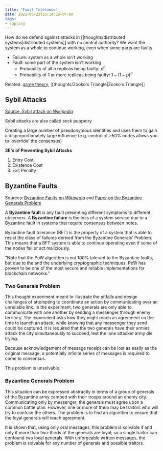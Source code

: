 ```yaml
---
title: "Fault Tolerance"
date: 2021-06-23T15:14:28-04:00
tags:
- sapling
---
```


How do we defend against attacks in [[thoughts/distributed systems|distributed systems]] with no central authority? We want the system as a whole to continue working, even when some parts are faulty

- Failure: system as a whole isn't working
- Fault: some part of the system isn't working
	- Probability of all $n$ replicas being faulty: $p^n$
	- Probability of 1 or more replicas being faulty: $1 - (1-p)^n$

Related: [game theory](thoughts/game%20theory.md), [[thoughts/Zooko's Triangle|Zooko's Triangle]]

## Sybil Attacks
[Source: Sybil attack on *Wikipedia*](https://en.wikipedia.org/wiki/Sybil_attack)

Sybil attacks are also called sock puppetry

Creating a large number of pseudonymous identities and uses them to gain a disproportionately large influence (e.g. control of >50% nodes allows you to 'override' the consensus)

**3E's of Preventing Sybil Attacks**
1. Entry Cost
2. Existence Cost
3. Exit Penalty

## Byzantine Faults
Sources: [Byzantine Faults on *Wikipedia*](https://en.wikipedia.org/wiki/Byzantine_fault) and [Paper on the Byzantine Generals Problem](https://lamport.azurewebsites.net/pubs/byz.pdf)

A **Byzantine fault** is any fault presenting different symptoms to different observers. A **Byzantine failure** is the loss of a system service due to a Byzantine fault in systems that require [consensus](thoughts/consensus.md) between notes.

Byzantine fault tolerance (BFT) is the property of a system that is able to resist the class of failures derived from the Byzantine Generals’ Problem. This means that a BFT system is able to continue operating even if some of the nodes fail or act maliciously.

"Note that the PoW algorithm is not 100% tolerant to the Byzantine faults, but due to the and the underlying cryptographic techniques, PoW has proven to be one of the most secure and reliable implementations for blockchain networks."

### Two Generals Problem
This thought experiment meant to illustrate the pitfalls and design challenges of attempting to coordinate an action by communicating over an unreliable link. In the experiment, two generals are only able to communicate with one another by sending a messenger through enemy territory. The experiment asks how they might reach an agreement on the time to launch an attack, while knowing that any messenger they send could be captured. It is required that the two generals have their armies attack the city simultaneously to succeed, lest the lone attacker army die trying.

Because acknowledgement of message receipt can be lost as easily as the original message, a potentially infinite series of messages is required to come to consensus.

This problem is unsolvable.

### Byzantine Generals Problem
This situation can be expressed abstractly in terms of a group of generals of the Byzantine army camped with their troops around an enemy city. Communicating only by messenger, the generals must agree upon a common battle plan. However, one or more of them may be traitors who will try to confuse the others. The problem is to find an algorithm to ensure that the loyal generals will reach agreement.

It is shown that, using only oral messages, this problem is solvable if and only if more than two-thirds of the generals are loyal; so a single traitor can confound two loyal generals. With unforgeable written messages, the problem is solvable for any number of generals and possible traitors.

